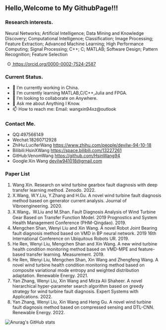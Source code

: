 ## Hello,Welcome to My GithubPage!!!

### Research interests.

Neural Networks; Artificial Intelligence; Data Mining and Knowledge Discovery; Computational Intelligence; Classification; Image Processing; Feature Extraction; Advanced Machine Learning; High Performance Computing; Signal Processing; C++; C; MATLAB; Software Design; Pattern Recognition; Feature Selection

 <a
    id="cy-effective-orcid-url"
    class="underline"
     href="https://orcid.org/0000-0002-7524-2587"
     target="orcid.widget"
     rel="me noopener noreferrer"
     style="vertical-align: top">
     <img
        src="https://orcid.org/sites/default/files/images/orcid_16x16.png"
        style="width: 1em; margin-inline-start: 0.5em"
        alt="ORCID iD icon"/>
      https://orcid.org/0000-0002-7524-2587
  </a>
  
### Current Status.
 
- 🔭 I’m currently working in China.
- 🌱 I’m currently learning MATLAB,C/C++,Julia and FPGA.
- 👯 I’m looking to collaborate on Anywhere.
- 💬 Ask me about Anything I Know.
- 📫 How to reach me: Email: wangxin94xz@outlook 
 
### Contact Me.

- QQ:497566149
- Wechat:18260712928
- ZhiHu:LuciferWang https://www.zhihu.com/people/devilw-94-10-18
- Bilibili:HsinXWang https://space.bilibili.com/13227261
- GitHub:VenomWang https://github.com/HsinWang94
- Google:Xin Wang devilw941018@gmail.com    
  
### Paper List

1. Wang Xin. Research on wind turbine gearbox fault diagnosis with deep transfer learning method. Zenodo. 2022.
2. X.Wang, W.Y.Liu, Y.Zhang and H.Gu. A novel wind turbine fault diagnosis method based on generator current analysis. Journal of Vibroengineering. 2020.
3. X.Wang，W.Liu and M.Shan. Fault Diagnosis Analysis of Wind Turbine Gear Based on Transfer Function Model. 2019 Prognostics and System Health Management Conference (PHM-Qingdao). 2019.
4. Mengchen Shan, Wenyi Liu and Xin Wang. A novel Robot Joint Bearing fault diagnosis method based on VMD in BP neural network. 2019 16th International Conference on Ubiquitous Robots UR. 2019.
5. He Ren, Wenyi Liu, Mengchen Shan and Xin Wang. A new wind turbine health condition monitoring method based on VMD-MPE and feature-based transfer learning. Measurement. 2019.
6. He Ren, Wenyi Liu, Mengchen Shan, Xin Wang and Zhengfeng Wang. A novel wind turbine health condition monitoring method based on composite variational mode entropy and weighted distribution adaptation. Renewable Energy. 2021.
7. Yan Zhang, Wenyi Liu, Xin Wang and Mirza Ali Shaheer. A novel hierarchical hyper-parameter search algorithm based on greedy strategy for wind turbine fault diagnosis. Expert Systems with Applications. 2022.
8. Yan Zhang, Wenyi Liu, Xin Wang and Heng Gu. A novel wind turbine fault diagnosis method based on compressed sensing and DTL-CNN. Renewable Energy. 2022.
    
![Anurag's GitHub stats](https://github-readme-stats.vercel.app/api?username=HsinWang94&show_icons=true&theme=tokyonight)


